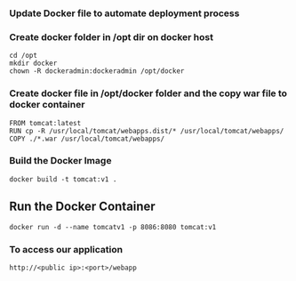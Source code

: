 ### Update Docker file to automate deployment process

### Create docker folder in /opt dir on docker host

```
cd /opt
mkdir docker
chown -R dockeradmin:dockeradmin /opt/docker
```

### Create docker file in /opt/docker folder and the copy war file to docker container
```
FROM tomcat:latest
RUN cp -R /usr/local/tomcat/webapps.dist/* /usr/local/tomcat/webapps/
COPY ./*.war /usr/local/tomcat/webapps/
```

### Build the Docker Image

`docker build -t tomcat:v1 .`

## Run the Docker Container
`docker run -d --name tomcatv1 -p 8086:8080 tomcat:v1`

### To access our application 
`http://<public ip>:<port>/webapp`


